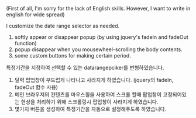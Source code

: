 (First of all, I'm sorry for the lack of English skills.
 However, I want to write in english for wide spread)

I customize the date range selector as needed.

1. softly appear or disappear popup
   (by using jquery's fadeIn and fadeOut function)
2. popup disappear when you mousewheel-scrolling the body contents.
3. some custom buttons for making certain period.


특정기간을 지정하여 선택할 수 있는 datarangepciker를 변형하였습니다.
1. 달력 팝업창이 부드럽게 나타나고 사라지게 하였습니다. 
   (jquery의 fadeIn, fadeOut 함수 사용)
2. 메인 브라우저의 컨텐츠를 마우스휠을 사용하여 스크롤 할때 팝업창이 
   고정되어있는 현상을 처리하기 위해 스크롤링시 팝업창이 사라지게 하였습니다.
3. 몇가지 버튼을 생성하여 특정기간을 자동으로 설정해주도록 하였습니다.


